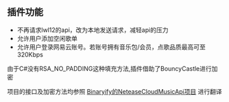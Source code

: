 插件功能
---
- 不再请求lwl12的api，改为本地发送请求，减轻api的压力
- 允许用户添加空闲歌单
- 允许用户登录网易云账号。若账号拥有音乐包/会员，点歌品质最高可至320Kbps

由于C#没有RSA_NO_PADDING这种填充方法,插件借助了BouncyCastle进行加密

项目的接口及加密方法均参照 [Binaryify的NeteaseCloudMusicApi项目](https://github.com/Binaryify/NeteaseCloudMusicApi) 进行翻译
